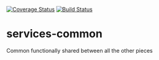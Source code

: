 [![Coverage Status](https://coveralls.io/repos/github/abaeve/services-common/badge.svg?branch=master)](https://coveralls.io/github/abaeve/services-common?branch=master)
[![Build Status](https://travis-ci.org/abaeve/services-common.svg?branch=master)](https://travis-ci.org/abaeve/services-common)

# services-common
Common functionally shared between all the other pieces
